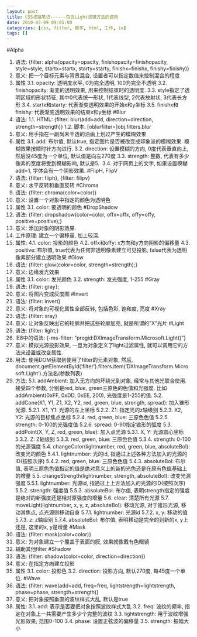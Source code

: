 ```yaml
---
layout: post
title: CSS滤镜笔记------包含Light滤镜方法的使用
date: 2010-03-09 09:05:00
categories: [css, filter, 脚本, html, 工作, ie]
tags: []
---
```

#Alpha
1. 语法: {filter: alpha(opacity=opacity, finishopacity=finishopacity, style=style, startx=startx, starty=starty, finishx=finishx, finishy=finishy)}
2. 意义: 把一个目标元素与背景混合, 设置者可以指定数值来控制混合的程度
3. 属性
3.1. opacity: 透明度水平, 0为完全透明, 100为完全不透明
3.2. finishopacity: 渐变的透明效果, 用来控制结束时的透明度.
3.3. style指定了透明区域的形状特征, 其中0代表统一形状, 1代表线型, 2代表放射状, 3代表长方形
3.4. startx和starty: 代表渐变透明效果的开始x和y坐标
3.5. finishx和finishy: 代表渐变透明效果的结束x和y坐标
#Blur
1. 语法: 
1.1. HTML: {filter: blur(add=add, direction=direction, strength=strength)}
1.2. 脚本: [oblurfilter=]obj.filters.blur
2. 意义: 用手指在一副尚未干透的油画上划过产生的模糊效果
3. 属性
3.1. add: 布尔值, 默认true, 指定图片是否被改变成印象派的模糊效果. 模糊效果按顺时针方向进行.
3.2. direction: 设置模糊的方向, 0度代表垂直向上, 然后没45度为一个单位, 默认值是向左270度
3.3. strength: 整数, 代表有多少像素的宽度将受到模糊影响, 默认是5.  
3.4. 对于网页上的文字, 如果设置模糊add=1, 字体会有一个阴影效果.
#FlipH, FlipV
1. 语法: {filter: fliph}, {filter: filipv}
2. 意义: 水平反转和垂直反转
#Chroma
1. 语法: {filter: chroma(color=color)}
2. 意义: 设置一个对象中指定的颜色为透明色
3. 属性
3.1. color: 要透明的颜色
#DropShadow
1. 语法: {filter: dropshadow(color=color, offx=offx, offy=offy, positive=positive);}
2. 意义: 添加对象的阴影效果. 
3. 工作原理: 建立一个偏移量, 加上较深.
4. 属性:
4.1. color: 投影的颜色
4.2. offx和offy: x方向和y方向阴影的偏移量
4.3. positive: 布尔值, true代表为任何非透明像素建立可见投影, false代表为透明像素部分建立透明效果
#Glow
1. 语法: {filter: glow(color=color, strength=strength);}
2. 意义: 边缘发光效果
3. 属性
3.1. color: 发光颜色
3.2. strength: 发光强度, 1-255
#Gray
1. 语法: {filter: gray};
2. 意义: 将图片变成灰度图
#Invert
1. 语法: {filter: invert}
2. 意义: 将对象的可视化属性全部反转, 包括色彩, 饱和度, 亮度
#Xray
1. 语法: {filter: xray}
2. 意义: 让对象反映出它的轮廓并把这些轮廓加亮, 就是所谓的”X”光片
#Light
1. 语法: {filter: light;}
2. IE8中的语法: {-ms-filter: “progid:DXImageTransform.Microsoft.Light()”}
3. 意义: 模拟光源投影效果, 一旦为对象定义了light过滤属性, 就可以调用它的方法来设置或改变属性.
4. 用法: 使用DOM获取到使用了filter的元素对象, 然后, document.getElementById(‘filter’).filters.item(‘DXImageTransform.Microsoft.Light’).方法名(参数列表)
5. 方法:
5.1. addAmbient: 加入无方向的环绕光到对象, 经常与其他光联合使用. 接受四个参数, 分别是red, blue, green三原色的色值和光强度. 比如addAmbient(0xFF, 0xDD, 0xEE, 200), 光强度是1-255的值.
5.2. addCone(X1, Y1, Z1, X2, Y2, red, green, blue, strength, spread): 加入锥形光源.
5.2.1. X1, Y1: 光源的左上坐标
5.2.2. Z1: 指定光的z轴级别
5.2.3. X2, Y2: 光源的目标焦点坐标
5.2.4. red, green, blue: 三原色色值
5.2.5. strength: 0-100的光强度值
5.2.6. spread: 0-90指定锥形的弧度
5.3. addPoint(X, Y, Z, red, green, blue): 加入点光源
5.3.1. X, Y: 光源圆心坐标
5.3.2. Z: Z轴级别
5.3.3. red, green, blue: 三原色色值
5.3.4. strength: 0-100的光源强度
5.4. changeColor(lightnumber, red, green, blue, absoluteBol): 改变光的颜色
5.4.1. lightnumber: 光的id, 指通过上述各种方法加入的光源的ID(按照次序)
5.4.2. red, green, blue: 三原色色值
5.4.3. absoluteBol: 布尔值, 表明三原色色值指定的值是绝对意义上的新的光色还是在原有色值基础上的增量
5.5. changeStrength(lightnumber, strength, absoluteBol): 改变光源强度
5.5.1. lightnumber: 光源id, 指通过上上方法加入的光源的ID(按照次序)
5.5.2. strength: 强度值
5.5.3. absoluteBol: 布尔值, 表明strength指定的强度是绝对的新强度还是相对原强度的增量
5.6. clear: 清楚所有光源
5.7. moveLight(lightnumber, x, y, z, absoluteBol): 移动光源, 对于锥形光源, 移动其焦点, 点光源则移动自身
5.7.1. lightnumber: 光源id
5.7.2. x, y: 移动的值
5.7.3. z: z轴级别
5.7.4. absoluteBol: 布尔值, 表明移动是完全的到新的x, y上还是, 这里的x, y是增量
#Mask
1. 语法: {filter: mask(color=color)}
2. 意义: 为对象建立一个覆盖于表面的膜, 效果就像戴有色眼镜
3. 辅助其他filter
#Shadow
1. 语法: {filter: shadow(color=color, direction=direction)}
2. 意义: 在指定方向建立投影
3. 属性
3.1. color: 投影色
3.2. direction: 投影方向, 默认270度, 每45度一个单位.
#Wave
1. 语法: {filter: wave(add=add, freq=freq, lightstrength=lightstrength, phase=phase, strength=strength)}
2. 意义: 把对象按照垂直的波纹样式大乱, 默认是true
3. 属性:
3.1. add: 表示是否要把对象按照波纹样式大乱
3.2. freq: 波纹的频率, 指定在对象上一共需要产生多少个完整的波纹
3.3. lightstrength: 用于波纹增强光影效果, 范围0-100
3.4. phase: 设置正弦波的偏移量
3.5. strength: 振幅大小
